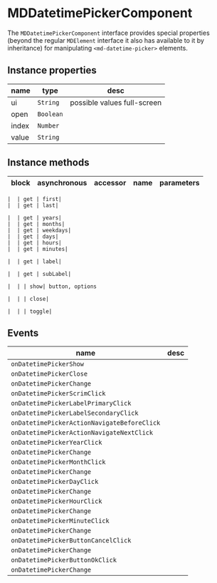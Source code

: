 # MDDatetimePickerComponent
The `MDDatetimePickerComponent` interface provides special properties (beyond the regular `MDElement` interface it also has available to it by inheritance) for manipulating `<md-datetime-picker>` elements.

## Instance properties

name|type|desc
---|---|---
ui|`String`|possible values full-screen
open|`Boolean`|
index|`Number`|
value|`String`|

## Instance methods

block| asynchronous | accessor| name| parameters
---| --- | ---| ---| ---

    |  | get | first| 
    |  | get | last| 

    |  | get | years| 
    |  | get | months| 
    |  | get | weekdays| 
    |  | get | days| 
    |  | get | hours| 
    |  | get | minutes| 

    |  | get | label| 

    |  | get | subLabel| 

    |  | | show| button, options

    |  | | close| 

    |  | | toggle| 

## Events

name|desc
---|---
`onDatetimePickerShow`|
`onDatetimePickerClose`|
`onDatetimePickerChange`|
`onDatetimePickerScrimClick`|
`onDatetimePickerLabelPrimaryClick`|
`onDatetimePickerLabelSecondaryClick`|
`onDatetimePickerActionNavigateBeforeClick`|
`onDatetimePickerActionNavigateNextClick`|
`onDatetimePickerYearClick`|
`onDatetimePickerChange`|
`onDatetimePickerMonthClick`|
`onDatetimePickerChange`|
`onDatetimePickerDayClick`|
`onDatetimePickerChange`|
`onDatetimePickerHourClick`|
`onDatetimePickerChange`|
`onDatetimePickerMinuteClick`|
`onDatetimePickerChange`|
`onDatetimePickerButtonCancelClick`|
`onDatetimePickerChange`|
`onDatetimePickerButtonOkClick`|
`onDatetimePickerChange`|
